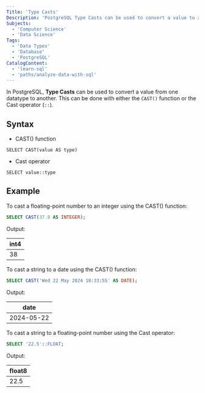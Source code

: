 ```yaml
---
Title: 'Type Casts'
Description: 'PostgreSQL Type Casts can be used to convert a value to another datatype.'
Subjects:
  - 'Computer Science'
  - 'Data Science'
Tags:
  - 'Data Types'
  - 'Database'
  - 'PostgreSQL'
CatalogContent:
  - 'learn-sql'
  - 'paths/analyze-data-with-sql'
---
```


In PostgreSQL, **Type Casts** can be used to convert a value from one datatype to another. This can be done with either the `CAST()` function or the Cast operator (`::`).

## Syntax

- CAST() function

```pseudo
SELECT CAST(value AS type)
```

- Cast operator

```pseudo
SELECT value::type
```

## Example

To cast a floating-point number to an integer using the CAST() function:

```sql
SELECT CAST(37.8 AS INTEGER);
```

Output:

| int4   |
| ------ |
| 38     |   

To cast a string to a date using the CAST() function:

```sql
SELECT CAST('Wed 22 May 2024 18:33:55' AS DATE);
```

Output:

| date     |
| -------- |
|2024-05-22| 

To cast a string to a floating-point number using the Cast operator:

```sql
SELECT '22.5'::FLOAT;
```

Output:

|float8  |
| ------ |
|22.5    | 
